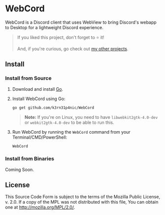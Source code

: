 # WebCord

WebCord is a Discord client that uses WebView to bring Discord's webapp to
Desktop for a lightweight Discord experience.

> If you liked this project, don't forget to ⭐ it!
>
> And, if you're curious, go check out [my other projects](https://traction.one/works).

## Install

### Install from Source

1.  Download and install [Go](https://golang.org/dl/).

2.  Install WebCord using Go:
    ```bash
    go get github.com/k3rn31p4nic/WebCord
    ```
    > **Note:** If you're on Linux, you need to have `libwebkit2gtk-4.0-dev` or
    > `webkit2gtk-4.0-dev` to be able to run this.

3.  Run WebCord by running the `WebCord` command from your Terminal/CMD/PowerShell:
    ```bash
    WebCord
    ```

### Install from Binaries

Coming Soon.

## License

This Source Code Form is subject to the terms of the Mozilla Public
License, v. 2.0. If a copy of the MPL was not distributed with this
file, You can obtain one at http://mozilla.org/MPL/2.0/.
